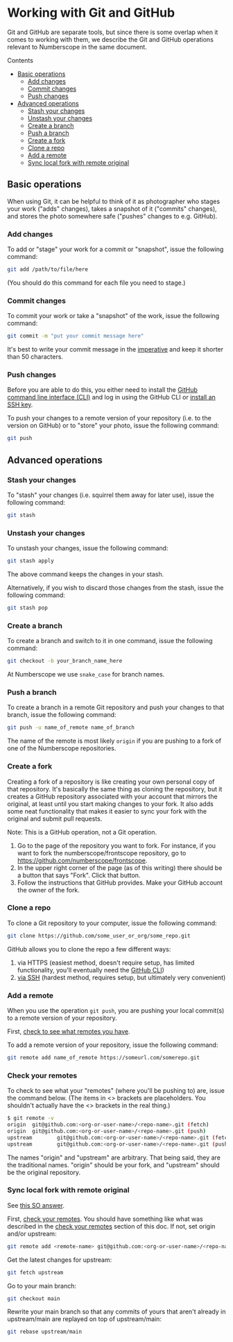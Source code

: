 # Working with Git and GitHub

Git and GitHub are separate tools, but since there is some overlap when it
comes to working with them, we describe the Git and GitHub operations relevant
to Numberscope in the same document.

Contents

-   [Basic operations](#basic-operations)
    -   [Add changes](#add-changes)
    -   [Commit changes](#commit-changes)
    -   [Push changes](#push-changes)
-   [Advanced operations](#advanced-operations)
    -   [Stash your changes](#stash-your-changes)
    -   [Unstash your changes](#unstash-your-changes)
    -   [Create a branch](#create-a-branch)
    -   [Push a branch](#push-a-branch)
    -   [Create a fork](#create-a-fork)
    -   [Clone a repo](#clone-a-repo)
    -   [Add a remote](#add-a-remote)
    -   [Sync local fork with remote original](#sync-local-fork-with-remote-original)

## Basic operations

When using Git, it can be helpful to think of it as photographer who stages
your work ("adds" changes), takes a snapshot of it ("commits" changes), and
stores the photo somewhere safe ("pushes" changes to e.g. GitHub).

### Add changes

To add or "stage" your work for a commit or "snapshot", issue the following
command:

```sh
git add /path/to/file/here
```

(You should do this command for each file you need to stage.)

### Commit changes

To commit your work or take a "snapshot" of the work, issue the following
command:

```sh
git commit -m "put your commit message here"
```

It's best to write your commit message in the
[imperative](https://en.wikipedia.org/wiki/Imperative_mood) and keep it
shorter than 50 characters.

### Push changes

Before you are able to do this, you either need to install the
[GitHub command line interface (CLI)](https://cli.github.com/) and log in
using the GitHub CLI or
[install an SSH key](https://docs.github.com/en/authentication/connecting-to-github-with-ssh/adding-a-new-ssh-key-to-your-github-account).

To push your changes to a remote version of your repository (i.e. to the
version on GitHub) or to "store" your photo, issue the following command:

```sh
git push
```

## Advanced operations

### Stash your changes

To "stash" your changes (i.e. squirrel them away for later use), issue the
following command:

```sh
git stash
```

### Unstash your changes

To unstash your changes, issue the following command:

```sh
git stash apply
```

The above command keeps the changes in your stash.

Alternatively, if you wish to discard those changes from the stash, issue the
following command:

```sh
git stash pop
```

### Create a branch

To create a branch and switch to it in one command, issue the following
command:

```sh
git checkout -b your_branch_name_here
```

At Numberscope we use `snake_case` for branch names.

### Push a branch

To create a branch in a remote Git repository and push your changes to that
branch, issue the following command:

```sh
git push -u name_of_remote name_of_branch
```

The name of the remote is most likely `origin` if you are pushing to a fork of
one of the Numberscope repositories.

### Create a fork

Creating a fork of a repository is like creating your own personal copy of
that repository. It's basically the same thing as cloning the repository, but
it creates a GitHub repository associated with your account that mirrors the
original, at least until you start making changes to your fork. It also adds
some neat functionality that makes it easier to sync your fork with the
original and submit pull requests.

Note: This is a GitHub operation, not a Git operation.

1. Go to the page of the repository you want to fork. For instance, if you
   want to fork the numberscope/frontscope repository, go to
   https://github.com/numberscope/frontscope.
2. In the upper right corner of the page (as of this writing) there should be
   a button that says "Fork". Click that button.
3. Follow the instructions that GitHub provides. Make your GitHub account the
   owner of the fork.

### Clone a repo

To clone a Git repository to your computer, issue the following command:

```sh
git clone https://github.com/some_user_or_org/some_repo.git
```

GitHub allows you to clone the repo a few different ways:

1. via HTTPS (easiest method, doesn't require setup, has limited
   functionality, you'll eventually need the
   [GitHub CLI](https://cli.github.com/))
2. [via SSH](https://docs.github.com/en/authentication/connecting-to-github-with-ssh/adding-a-new-ssh-key-to-your-github-account)
   (hardest method, requires setup, but ultimately very convenient)

### Add a remote

When you use the operation `git push`, you are pushing your local commit(s) to
a remote version of your repository.

First, [check to see what remotes you have](#check-your-remotes).

To add a remote version of your repository, issue the following command:

```sh
git remote add name_of_remote https://someurl.com/somerepo.git
```

### Check your remotes

To check to see what your "remotes" (where you'll be pushing to) are, issue
the command below. (The items in <> brackets are placeholders. You shouldn't
actually have the <> brackets in the real thing.)

```sh
$ git remote -v
origin  git@github.com:<org-or-user-name>/<repo-name>.git (fetch)
origin  git@github.com:<org-or-user-name>/<repo-name>.git (push)
upstream        git@github.com:<org-or-user-name>/<repo-name>.git (fetch)
upstream        git@github.com:<org-or-user-name>/<repo-name>.git (push)
```

The names "origin" and "upstream" are arbitrary. That being said, they are the
traditional names. "origin" should be your fork, and "upstream" should be the
original repository.

### Sync local fork with remote original

See [this SO answer](https://stackoverflow.com/a/7244456).

First, [check your remotes](#check-your-remotes). You should have something
like what was described in the [check your remotes](#check-your-remotes)
section of this doc. If not, set origin and/or upstream:

```sh
git remote add <remote-name> git@github.com:<org-or-user-name>/<repo-name>.git
```

Get the latest changes for upstream:

```sh
git fetch upstream
```

Go to your main branch:

```sh
git checkout main
```

Rewrite your main branch so that any commits of yours that aren't already in
upstream/main are replayed on top of upstream/main:

```sh
git rebase upstream/main
```
